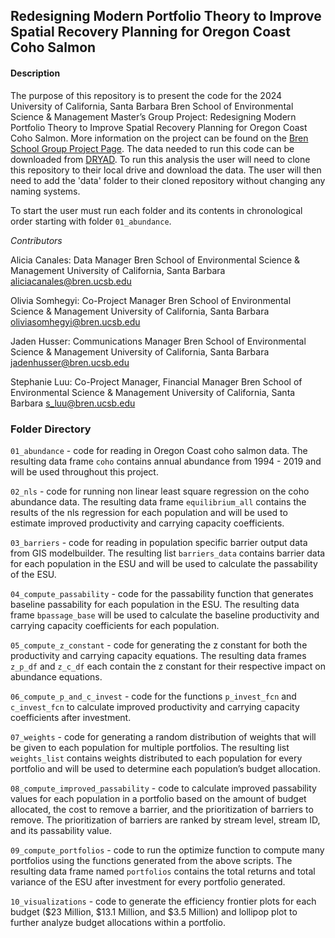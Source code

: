 ## Redesigning Modern Portfolio Theory to Improve Spatial Recovery Planning for Oregon Coast Coho Salmon

#### Description
The purpose of this repository is to present the code for the 2024 University of California, Santa Barbara Bren School of Environmental Science & Management Master’s Group Project: Redesigning Modern Portfolio Theory to Improve Spatial Recovery Planning for Oregon Coast Coho Salmon. More information on the project can be found on the [Bren School Group Project Page](https://bren.ucsb.edu/projects/redesigning-modern-portfolio-theory-improve-spatial-recovery-planning-oregon-coast-coho). The data needed to run this code can be downloaded from [DRYAD](https://doi.org/doi:10.5061/dryad.pvmcvdntm). To run this analysis the user will need to clone this repository to their local drive and download the data. The user will then need to add the 'data' folder to their cloned repository without changing any naming systems.

To start the user must run each folder and its contents in chronological order starting with folder `01_abundance`.

*Contributors*

Alicia Canales: Data Manager
Bren School of Environmental Science & Management
University of California, Santa Barbara
aliciacanales@bren.ucsb.edu

Olivia Somhegyi: Co-Project Manager
Bren School of Environmental Science & Management
University of California, Santa Barbara
oliviasomhegyi@bren.ucsb.edu

Jaden Husser: Communications Manager
Bren School of Environmental Science & Management
University of California, Santa Barbara
jadenhusser@bren.ucsb.edu

Stephanie Luu: Co-Project Manager, Financial Manager
Bren School of Environmental Science & Management
University of California, Santa Barbara
s_luu@bren.ucsb.edu

### Folder Directory
`01_abundance` - code for reading in Oregon Coast coho salmon data. The resulting data frame `coho` contains annual abundance from 1994 - 2019 and will be used throughout this project. 

`02_nls` - code for running non linear least square regression on the coho abundance data. The resulting data frame `equilibrium_all` contains the results of the nls regression for each population and will be used to estimate improved productivity and carrying capacity coefficients.

`03_barriers` - code for reading in population specific barrier output data from GIS modelbuilder. The resulting list `barriers_data` contains barrier data for each population in the ESU and will be used to calculate the passability of the ESU.   

`04_compute_passability` - code for the passability function that generates baseline passability for each population in the ESU. The resulting data frame `bpassage_base` will be used to calculate the baseline productivity and carrying capacity coefficients for each population. 

`05_compute_z_constant` - code for generating the z constant for both the productivity and carrying capacity equations. The resulting data frames `z_p_df` and `z_c_df` each contain the z constant for their respective impact on abundance equations.

`06_compute_p_and_c_invest` - code for the functions `p_invest_fcn` and `c_invest_fcn` to calculate improved productivity and carrying capacity coefficients after investment.

`07_weights` - code for generating a random distribution of weights that will be given to each population for multiple portfolios. The resulting list `weights_list` contains weights distributed to each population for every portfolio and will be used to determine each population’s budget allocation.

`08_compute_improved_passability` - code to calculate improved passability values for each population in a portfolio based on the amount of budget allocated, the cost to remove a barrier, and the prioritization of barriers to remove. The prioritization of barriers are ranked by stream level, stream ID, and its passability value.

`09_compute_portfolios` - code to run the optimize function to compute many portfolios using the functions generated from the above scripts. The resulting data frame named `portfolios` contains the total returns and total variance of the ESU after investment for every portfolio generated.  

`10_visualizations` - code to generate the efficiency frontier plots for each budget ($23 Million, $13.1 Million, and $3.5 Million) and lollipop plot to further analyze budget allocations within a portfolio. 
